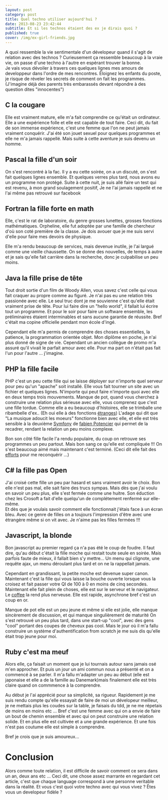 ```yaml
---
layout: post
category: post
title: Quel techno utiliser aujourd'hui ?
date: 2013-08-23 23:42:44
subtitle: Et si les technos étaient des ex je dirais quoi ?
published: true
cover: /img/ex-girl-friends.jpg
---
```


A quoi ressemble la vie sentimentale d'un dévelopeur quand il s'agit de relation avec des technos ?
Curieusement ça ressemble beaucoup à la vraie vie, on passe d'une techno à l'autre en espérant trouver la bonne.  
Je vais vous dévoiler à travers ces quelques lignes mes amours de developpeur dans l'ordre de mes rencontres.
Éloignez les enfants du poste, je risque de réveler les secrets de comment on fait les programmes. 
(J'imagine déjà des parents  très embarassés devant répondre à des question dites "innocentes")

## C la cougare
Elle est vraiment mature, elle m'a fait comprendre ce qu'était un ordinateur. 
Elle a une expérience folle et elle est capable de tout faire. 
Ceci dit, du fait de son immense expérience, c'est une femme que l'on ne peut jamais vraiment conquérir.
J'ai été son jouet sexuel pour quelques programmes et elle ne m'a jamais rappellé.
Mais suite à cette aventure je suis devenu un homme. 

## Pascal la fille d'un soir
On s'est rencontré à la fac. Il y a eu cette soirée, on a un discuté, on s'est fait quelques lignes ensemble. Et quelques verres plus tard, nous avons eu un programme non protégé.
Suite à cette nuit, je suis allé faire un test qui est revenu, à mon grand soulagement positif, 
Je ne l'ai jamais rappellé et ne l'ai même pas retrouvé sur facebook

## Fortran la fille forte en math
Elle, c'est le rat de laboratoire, du genre grosses lunettes, grosses fonctions mathématiques. 
Orpheline, elle fut adoptée par une famille de chercheur d'où son coté première de la classe.
Je dois avouer que je me suis servi d'elle pour faire mes devoirs de physique.

Elle m'a rendu beaucoup de services, mais devenue inutile, je l'ai largué comme une vieille chaussette.
On se donne des nouvelles, de temps à autre et je sais qu'elle fait carrière dans la recherche, donc je culpabilise un peu moins.

## Java la fille prise de tête
Tout droit sortie d'un film de Woody Allen, vous savez c'est celle qui vous fait craquer au propre comme au figuré. 
Je n'ai pas eu une relation très passionée avec elle. Le seul truc dont je me souvienne c'est qu'elle était vraiment prise de tête.
Pour lui faire dire un "hello world", il fallait lui écrire tout un programme.
Et pour le soir pour faire un software ensemble, les préliminaires étaient interminables et sans aucune garantie de réussite.
Bref c'était ma copine officielle pendant mon école d'ingé.

Cependant elle m'a permis de comprendre des choses essentielles, la patience, la programmation orientée objet. Mon diplôme  en poche, je n'ai plus donné de signe de vie.
Cependant un ancien collègue de promo m'a assuré qu'il vivait le parfait amour avec elle. Pour ma part on n'était pas fait l'un pour l'autre ... j'imagine.

## PHP la fille facile
PHP c'est un peu cette fille qui se laisse déployer sur n'importe quel serveur pour peu qu'un "apache" soit installé. 
Elle vous fait tourner un site avec un fichier et quelques lignes. 
N'importe qui peut faire n'importe quoi avec elle en deux temps trois mouvements. 
Manque de pot, quand vous cherchez à construire une relation plus sérieuse avec elle, vous comprenez que c'est une fille tordue. Comme elle a eu beaucoup d'histoires, elle se trimballe une ribambelle d'ex..
(Eh oui elle à des fonctions [étranges](http://www.phpsadness.com/))
L'adage qui dit que "La musique adoucit les moeurs" fonctionne bien avec elle, et elle est très sensible à la deuxième [Symfony](http://symfony.com/) de [fabien Potencier](https://twitter.com/fabpot) qui permet de la recadrer, rendant la relation un peu moins complexe. 

Bon son côté fille facile l'a rendu populaire, du coup on retrouve ses programmes un peu partout. 
Mais bon sang ce qu'elle est compliquée !!! 
On s'est beaucoup aimé mais maintenant c'est terminé. 
(Ceci dit elle fait des [efforts](http://php.net/archive/2013.php#id2013-08-22-1) pour me reconquérir ...) 

## C# la fille  pas Open
J'ai croisé cette fille un peu par hasard et sans vraiment avoir le choix. 
Bon elle n'est pas mal, elle sait faire des trucs sympas. 
Mais dès que j'ai voulu en savoir un peu plus, elle s'est  fermée comme une huitre.
Son éduction chez les Crosoft a fait d'elle quelqu'un de complétement renfermé sur elle-même.  
Et dès que je voulais savoir comment elle fonctionnait j'étais face à un écran bleu. 
Avec ce genre de filles on a toujours l'impression d'être avec une étrangère même si on vit avec. 
Je n'aime pas les filles fermées !!!

## Javascript, la blonde
Bon javascript au premier regard ça n'a pas été le coup de foudre. 
Il faut dire, qu'au début c'était la fille moche qui restait toute seule en soirée. 
Mais parfois faute de mieux, il fallait bien s'y mettre...
Un menu qui clignote, une requête ajax, un menu déroulant plus tard et on ne la rappellait jamais.

Cependant en grandissant, la petite moche est devenue super canon. 
Maintenant c'est la fille qui vous laisse la bouche ouverte lorsque vous la croisez et fait passer votre QI de 100 à 0 en moins de cinq secondes. 
Maintenant elle fait plein de choses, elle est sur le serveur et le navigateur. 
Le [coffee](http://coffeescript.org/) la rend plus nerveuse. Elle est rapide, asynchrone bref c'est un coup en or.

Manque de pot elle est un peu jeune et même si elle est jolie, elle manque sincèrement de discussion, et qui manque singulièrement de maturité 
On s'est retrouvé un peu plus tard, dans une start-up "cool", avec des gens "cool" portant des coupes de cheveux pas cool. 
Mais le jour où il m'a fallu construire un système d'authentification from scratch je me suis dis qu'elle était trop jeune pour moi.

## Ruby c'est ma meuf
Alors elle, ça faisait un moment que je lui tournais autour sans jamais osé m'en approcher. 
Et puis un jour un ami commun nous a présenté et on a commencé à se parler. 
Il m'a fallu m'adapter un peu au début (elle est japonaise et elle a de la famille au Danemark)mais finalement elle est très claire quand on commmence à la comprendre.

Au début je l'ai apprécié pour sa simplicité, sa rigueur.
Rapidement je me suis rendu compte qu'elle essayait de faire de moi un dévelopeur meilleur, je ne mettais plus les coudes sur la table, je faisais du tdd, je ne me répetais de moins en moins etc ...
Bref c'est une femme avec qui on a envie de faire un bout de chemin ensemble et avec qui on peut construire une relation solide.
Et en plus elle est cultivée et  a une grande expérience. 
Et une fois n'est pas coutume elle est simple à comprendre. 

Bref je crois que je suis amoureux...

# Conclusion
Alors comme toute relation, il est difficile de savoir comment ce sera dans un an, deux ans etc ...
Ceci dit, une chose assez marrante en regardant cet article, c'est que chaque language correspond à une personne veritable dans la réalité.
Et vous c'est quoi votre techno avec qui vous vivez ? Êtes vous un developeur fidèle ?
